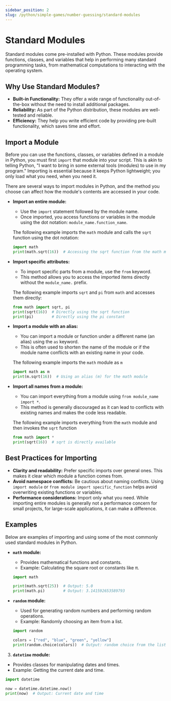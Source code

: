 ```yaml
---
sidebar_position: 2
slug: /python/simple-games/number-guessing/standard-modules
---
```


# Standard Modules

Standard modules come pre-installed with Python. These modules provide functions, classes, and variables that help in performing many standard programming tasks, from mathematical computations to interacting with the operating system.

## Why Use Standard Modules?

- **Built-in Functionality:** They offer a wide range of functionality out-of-the-box without the need to install additional packages.
- **Reliability:** As part of the Python distribution, these modules are well-tested and reliable.
- **Efficiency:** They help you write efficient code by providing pre-built functionality, which saves time and effort.


## Import a Module

Before you can use the functions, classes, or variables defined in a module in Python, you must first `import` that module into your script. This is akin to telling Python, "I want to bring in some external tools (modules) to use in my program." Importing is essential because it keeps Python lightweight; you only load what you need, when you need it.

There are several ways to import modules in Python, and the method you choose can affect how the module's contents are accessed in your code.

- **Import an entire module:**
  - Use the `import` statement followed by the module name.
  - Once imported, you access functions or variables in the module using the dot notation: `module_name.function_name`.

  The following example imports the `math` module and calls the `sqrt` function using the dot notation:
  ```python
  import math
  print(math.sqrt(16))  # Accessing the sqrt function from the math module
  ```

- **Import specific attributes:**
  - To import specific parts from a module, use the `from` keyword.
  - This method allows you to access the imported items directly without the `module_name.` prefix.

  The following example imports `sqrt` and `pi` from `math` and accesses them directly:
  ```python
  from math import sqrt, pi
  print(sqrt(16))  # Directly using the sqrt function
  print(pi)        # Directly using the pi constant
  ```

- **Import a module with an alias:**
  - You can import a module or function under a different name (an alias) using the `as` keyword.
  - This is often used to shorten the name of the module or if the module name conflicts with an existing name in your code.

  The following example imports the `math` module as `m`
  ```python
  import math as m
  print(m.sqrt(16))  # Using an alias (m) for the math module
  ```

- **Import all names from a module:**
  - You can import everything from a module using `from module_name import *`.
  - This method is generally discouraged as it can lead to conflicts with existing names and makes the code less readable.

  The following example imports everything from the `math` module and then invokes the `sqrt` function
  ```python
  from math import *
  print(sqrt(16))  # sqrt is directly available
  ```

## Best Practices for Importing

- **Clarity and readability:** Prefer specific imports over general ones. This makes it clear which module a function comes from.
- **Avoid namespace conflicts:** Be cautious about naming conflicts. Using `import module` or `from module import specific_function` helps avoid overwriting existing functions or variables.
- **Performance considerations:** Import only what you need. While importing entire modules is generally not a performance concern for small projects, for large-scale applications, it can make a difference.


## Examples

Below are examples of importing and using some of the most commonly used standard modules in Python.

- **`math` module:**
  - Provides mathematical functions and constants.
  - Example: Calculating the square root or constants like π.

  ```python
  import math

  print(math.sqrt(25))  # Output: 5.0
  print(math.pi)        # Output: 3.141592653589793 
  ```

- **`random` module:**
  - Used for generating random numbers and performing random operations.
  - Example: Randomly choosing an item from a list.

  ```python
  import random

  colors = ["red", "blue", "green", "yellow"]
  print(random.choice(colors))  # Output: random choice from the list
  ```

3. **`datetime` module:**
  - Provides classes for manipulating dates and times.
  - Example: Getting the current date and time.

  ```python
  import datetime

  now = datetime.datetime.now()
  print(now)  # Output: Current date and time
  ```


